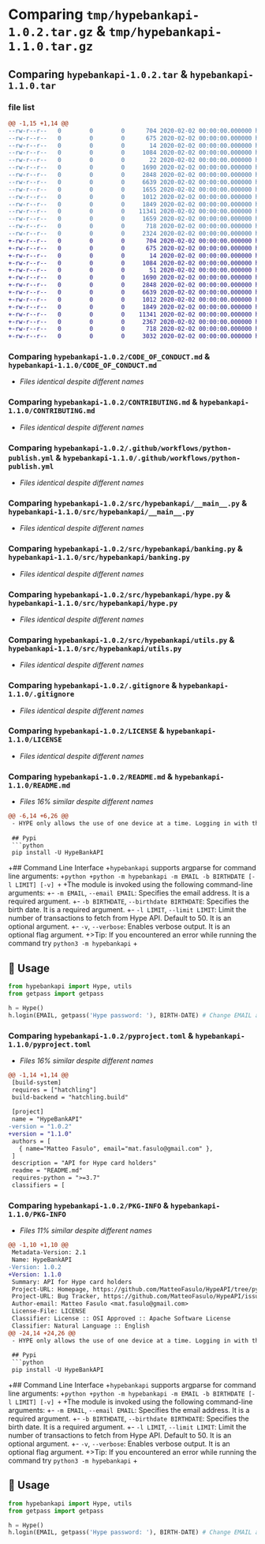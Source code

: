 # Comparing `tmp/hypebankapi-1.0.2.tar.gz` & `tmp/hypebankapi-1.1.0.tar.gz`

## Comparing `hypebankapi-1.0.2.tar` & `hypebankapi-1.1.0.tar`

### file list

```diff
@@ -1,15 +1,14 @@
--rw-r--r--   0        0        0      704 2020-02-02 00:00:00.000000 hypebankapi-1.0.2/CODE_OF_CONDUCT.md
--rw-r--r--   0        0        0      675 2020-02-02 00:00:00.000000 hypebankapi-1.0.2/CONTRIBUTING.md
--rw-r--r--   0        0        0       14 2020-02-02 00:00:00.000000 hypebankapi-1.0.2/requirements.txt
--rw-r--r--   0        0        0     1084 2020-02-02 00:00:00.000000 hypebankapi-1.0.2/.github/workflows/python-publish.yml
--rw-r--r--   0        0        0       22 2020-02-02 00:00:00.000000 hypebankapi-1.0.2/src/hypebankapi/__init__.py
--rw-r--r--   0        0        0     1690 2020-02-02 00:00:00.000000 hypebankapi-1.0.2/src/hypebankapi/__main__.py
--rw-r--r--   0        0        0     2848 2020-02-02 00:00:00.000000 hypebankapi-1.0.2/src/hypebankapi/banking.py
--rw-r--r--   0        0        0     6639 2020-02-02 00:00:00.000000 hypebankapi-1.0.2/src/hypebankapi/hype.py
--rw-r--r--   0        0        0     1655 2020-02-02 00:00:00.000000 hypebankapi-1.0.2/src/hypebankapi/main.py
--rw-r--r--   0        0        0     1012 2020-02-02 00:00:00.000000 hypebankapi-1.0.2/src/hypebankapi/utils.py
--rw-r--r--   0        0        0     1849 2020-02-02 00:00:00.000000 hypebankapi-1.0.2/.gitignore
--rw-r--r--   0        0        0    11341 2020-02-02 00:00:00.000000 hypebankapi-1.0.2/LICENSE
--rw-r--r--   0        0        0     1659 2020-02-02 00:00:00.000000 hypebankapi-1.0.2/README.md
--rw-r--r--   0        0        0      718 2020-02-02 00:00:00.000000 hypebankapi-1.0.2/pyproject.toml
--rw-r--r--   0        0        0     2324 2020-02-02 00:00:00.000000 hypebankapi-1.0.2/PKG-INFO
+-rw-r--r--   0        0        0      704 2020-02-02 00:00:00.000000 hypebankapi-1.1.0/CODE_OF_CONDUCT.md
+-rw-r--r--   0        0        0      675 2020-02-02 00:00:00.000000 hypebankapi-1.1.0/CONTRIBUTING.md
+-rw-r--r--   0        0        0       14 2020-02-02 00:00:00.000000 hypebankapi-1.1.0/requirements.txt
+-rw-r--r--   0        0        0     1084 2020-02-02 00:00:00.000000 hypebankapi-1.1.0/.github/workflows/python-publish.yml
+-rw-r--r--   0        0        0       51 2020-02-02 00:00:00.000000 hypebankapi-1.1.0/src/hypebankapi/__init__.py
+-rw-r--r--   0        0        0     1690 2020-02-02 00:00:00.000000 hypebankapi-1.1.0/src/hypebankapi/__main__.py
+-rw-r--r--   0        0        0     2848 2020-02-02 00:00:00.000000 hypebankapi-1.1.0/src/hypebankapi/banking.py
+-rw-r--r--   0        0        0     6639 2020-02-02 00:00:00.000000 hypebankapi-1.1.0/src/hypebankapi/hype.py
+-rw-r--r--   0        0        0     1012 2020-02-02 00:00:00.000000 hypebankapi-1.1.0/src/hypebankapi/utils.py
+-rw-r--r--   0        0        0     1849 2020-02-02 00:00:00.000000 hypebankapi-1.1.0/.gitignore
+-rw-r--r--   0        0        0    11341 2020-02-02 00:00:00.000000 hypebankapi-1.1.0/LICENSE
+-rw-r--r--   0        0        0     2367 2020-02-02 00:00:00.000000 hypebankapi-1.1.0/README.md
+-rw-r--r--   0        0        0      718 2020-02-02 00:00:00.000000 hypebankapi-1.1.0/pyproject.toml
+-rw-r--r--   0        0        0     3032 2020-02-02 00:00:00.000000 hypebankapi-1.1.0/PKG-INFO
```

### Comparing `hypebankapi-1.0.2/CODE_OF_CONDUCT.md` & `hypebankapi-1.1.0/CODE_OF_CONDUCT.md`

 * *Files identical despite different names*

### Comparing `hypebankapi-1.0.2/CONTRIBUTING.md` & `hypebankapi-1.1.0/CONTRIBUTING.md`

 * *Files identical despite different names*

### Comparing `hypebankapi-1.0.2/.github/workflows/python-publish.yml` & `hypebankapi-1.1.0/.github/workflows/python-publish.yml`

 * *Files identical despite different names*

### Comparing `hypebankapi-1.0.2/src/hypebankapi/__main__.py` & `hypebankapi-1.1.0/src/hypebankapi/__main__.py`

 * *Files identical despite different names*

### Comparing `hypebankapi-1.0.2/src/hypebankapi/banking.py` & `hypebankapi-1.1.0/src/hypebankapi/banking.py`

 * *Files identical despite different names*

### Comparing `hypebankapi-1.0.2/src/hypebankapi/hype.py` & `hypebankapi-1.1.0/src/hypebankapi/hype.py`

 * *Files identical despite different names*

### Comparing `hypebankapi-1.0.2/src/hypebankapi/utils.py` & `hypebankapi-1.1.0/src/hypebankapi/utils.py`

 * *Files identical despite different names*

### Comparing `hypebankapi-1.0.2/.gitignore` & `hypebankapi-1.1.0/.gitignore`

 * *Files identical despite different names*

### Comparing `hypebankapi-1.0.2/LICENSE` & `hypebankapi-1.1.0/LICENSE`

 * *Files identical despite different names*

### Comparing `hypebankapi-1.0.2/README.md` & `hypebankapi-1.1.0/README.md`

 * *Files 16% similar despite different names*

```diff
@@ -6,14 +6,26 @@
 - HYPE only allows the use of one device at a time. Logging in with this module will disconnect you from the application and vice versa.
 
 ## Pypi
 ```python
 pip install -U HypeBankAPI
 ```
 
+## Command Line Interface
+`hypebankapi` supports argparse for command line arguments:
+```python
+python -m hypebankapi -m EMAIL -b BIRTHDATE [-l LIMIT] [-v]
+```
+The module is invoked using the following command-line arguments:
+- `-m EMAIL`, `--email EMAIL`: Specifies the email address. It is a required argument.
+- `-b BIRTHDATE`, `--birthdate BIRTHDATE`: Specifies the birth date. It is a required argument.
+- `-l LIMIT`, `--limit LIMIT`: Limit the number of transactions to fetch from Hype API. Default to 50. It is an optional argument.
+- `-v`, `--verbose`: Enables verbose output. It is an optional flag argument.
+>Tip: If you encountered an error while running the command try `python3 -m hypebankapi`
+
 ## 🚀 Usage
 ```python
 from hypebankapi import Hype, utils
 from getpass import getpass
 
 h = Hype()
 h.login(EMAIL, getpass('Hype password: '), BIRTH-DATE) # Change EMAIL and BIRTH-DATE
```

### Comparing `hypebankapi-1.0.2/pyproject.toml` & `hypebankapi-1.1.0/pyproject.toml`

 * *Files 16% similar despite different names*

```diff
@@ -1,14 +1,14 @@
 [build-system]
 requires = ["hatchling"]
 build-backend = "hatchling.build"
 
 [project]
 name = "HypeBankAPI"
-version = "1.0.2"
+version = "1.1.0"
 authors = [
   { name="Matteo Fasulo", email="mat.fasulo@gmail.com" },
 ]
 description = "API for Hype card holders"
 readme = "README.md"
 requires-python = ">=3.7"
 classifiers = [
```

### Comparing `hypebankapi-1.0.2/PKG-INFO` & `hypebankapi-1.1.0/PKG-INFO`

 * *Files 11% similar despite different names*

```diff
@@ -1,10 +1,10 @@
 Metadata-Version: 2.1
 Name: HypeBankAPI
-Version: 1.0.2
+Version: 1.1.0
 Summary: API for Hype card holders
 Project-URL: Homepage, https://github.com/MatteoFasulo/HypeAPI/tree/pypi
 Project-URL: Bug Tracker, https://github.com/MatteoFasulo/HypeAPI/issues
 Author-email: Matteo Fasulo <mat.fasulo@gmail.com>
 License-File: LICENSE
 Classifier: License :: OSI Approved :: Apache Software License
 Classifier: Natural Language :: English
@@ -24,14 +24,26 @@
 - HYPE only allows the use of one device at a time. Logging in with this module will disconnect you from the application and vice versa.
 
 ## Pypi
 ```python
 pip install -U HypeBankAPI
 ```
 
+## Command Line Interface
+`hypebankapi` supports argparse for command line arguments:
+```python
+python -m hypebankapi -m EMAIL -b BIRTHDATE [-l LIMIT] [-v]
+```
+The module is invoked using the following command-line arguments:
+- `-m EMAIL`, `--email EMAIL`: Specifies the email address. It is a required argument.
+- `-b BIRTHDATE`, `--birthdate BIRTHDATE`: Specifies the birth date. It is a required argument.
+- `-l LIMIT`, `--limit LIMIT`: Limit the number of transactions to fetch from Hype API. Default to 50. It is an optional argument.
+- `-v`, `--verbose`: Enables verbose output. It is an optional flag argument.
+>Tip: If you encountered an error while running the command try `python3 -m hypebankapi`
+
 ## 🚀 Usage
 ```python
 from hypebankapi import Hype, utils
 from getpass import getpass
 
 h = Hype()
 h.login(EMAIL, getpass('Hype password: '), BIRTH-DATE) # Change EMAIL and BIRTH-DATE
```

